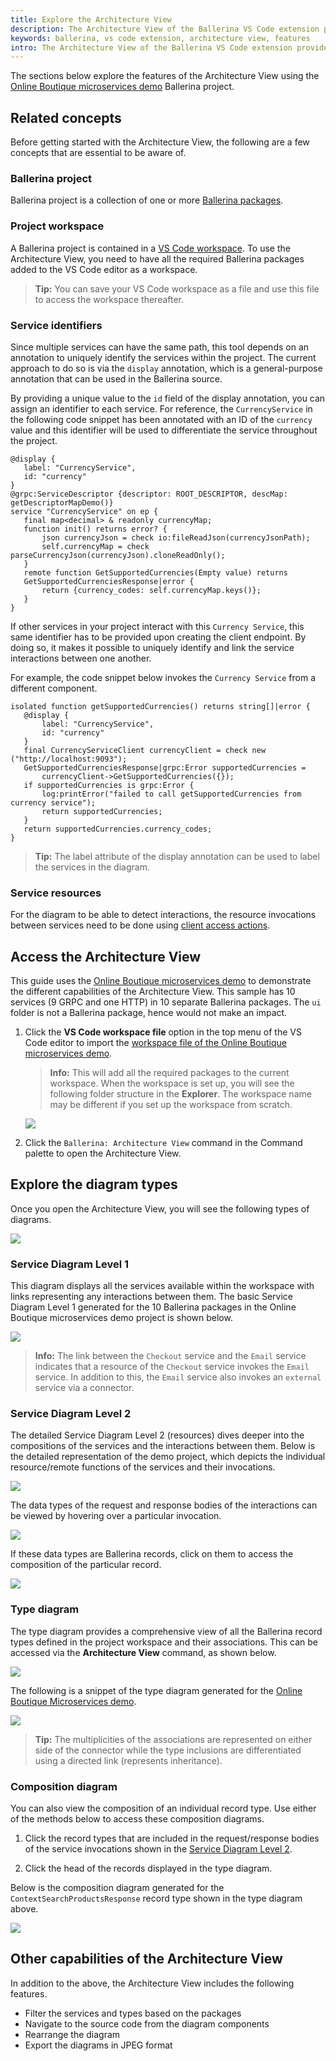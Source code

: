 ```yaml
---
title: Explore the Architecture View
description: The Architecture View of the Ballerina VS Code extension provides a high-level picture of the components and their interactions in Ballerina projects purely based on the source code.
keywords: ballerina, vs code extension, architecture view, features
intro: The Architecture View of the Ballerina VS Code extension provides a high-level picture of the components and their interactions in Ballerina projects purely based on the source code. 
---
```


The sections below explore the features of the Architecture View using the [Online Boutique microservices demo](https://github.com/ballerina-guides/gcp-microservices-demo) Ballerina project.

## Related concepts

Before getting started with the Architecture View, the following are a few concepts that are essential to be aware of.

### Ballerina project

 Ballerina project is a collection of one or more [Ballerina packages](https://ballerina.io/learn/package-references/).

### Project workspace

A Ballerina project is contained in a [VS Code workspace](https://code.visualstudio.com/docs/editor/workspaces). To use the Architecture View, you need to have all the required Ballerina packages added to the VS Code editor as a workspace.

>**Tip:** You can save your VS Code workspace as a file and use this file to access the workspace thereafter.

### Service identifiers

Since multiple services can have the same path, this tool depends on an annotation to uniquely identify the services within the project. The current approach to do so is via the `display` annotation, which is a general-purpose annotation that can be used in the Ballerina source.

By providing a unique value to the `id` field of the display annotation, you can assign an identifier to each service. For reference, the `CurrencyService` in the following code snippet has been annotated with an ID of the `currency` value and this identifier will be used to differentiate the service throughout the project.

```ballerina
@display {
   label: "CurrencyService",
   id: "currency"
}
@grpc:ServiceDescriptor {descriptor: ROOT_DESCRIPTOR, descMap: getDescriptorMapDemo()}
service "CurrencyService" on ep {
   final map<decimal> & readonly currencyMap;
   function init() returns error? {
       json currencyJson = check io:fileReadJson(currencyJsonPath);
       self.currencyMap = check parseCurrencyJson(currencyJson).cloneReadOnly();
   }
   remote function GetSupportedCurrencies(Empty value) returns 
   GetSupportedCurrenciesResponse|error {
       return {currency_codes: self.currencyMap.keys()};
   }
}
```

If other services in your project interact with this `Currency Service`, this same identifier has to be provided upon creating the client endpoint. By doing so, it makes it possible to uniquely identify and link the service interactions between one another. 

For example, the code snippet below invokes the `Currency Service` from a different component.

```ballerina
isolated function getSupportedCurrencies() returns string[]|error {
   @display {
       label: "CurrencyService",
       id: "currency"
   }
   final CurrencyServiceClient currencyClient = check new ("http://localhost:9093");
   GetSupportedCurrenciesResponse|grpc:Error supportedCurrencies = 
       currencyClient->GetSupportedCurrencies({});
   if supportedCurrencies is grpc:Error {
       log:printError("failed to call getSupportedCurrencies from currency service");
       return supportedCurrencies;
   }
   return supportedCurrencies.currency_codes;
}
```

>**Tip:** The label attribute of the display annotation can be used to label the services in the diagram.

### Service resources

For the diagram to be able to detect interactions, the resource invocations between services need to be done using [client access actions](https://ballerina.io/downloads/swan-lake-release-notes/swan-lake-2201.2.0#support-for-resource-methods-in-client-objects).

## Access the Architecture View

This guide uses the [Online Boutique microservices demo](https://github.com/ballerina-guides/gcp-microservices-demo) to demonstrate the different capabilities of the Architecture View. This sample has 10 services (9 GRPC and one HTTP) in 10 separate Ballerina packages. The `ui` folder is not a Ballerina package, hence would not make an impact. 

1. Click the **VS Code workspace file** option in the top menu of the VS Code editor to import the [workspace file of the Online Boutique microservices demo](https://github.com/ballerina-guides/gcp-microservices-demo/blob/main/project.code-workspace).

    >**Info:** This will add all the required packages to the current workspace. When the workspace is set up, you will see the following folder structure in the **Explorer**. The workspace name may be different if you set up the workspace from scratch.

    <img src="/learn/images/vs-code-extension/visual-programming/architecture-view/architecture-diagram/project-workspace.png" class="cInlineImage-small"/>

2. Click the `Ballerina: Architecture View` command in the Command palette to open the Architecture View.

## Explore the diagram types

Once you open the Architecture View, you will see the following types of diagrams.

<img src="/learn/images/vs-code-extension/visual-programming/architecture-view/architecture-diagram/diagram-types.gif" class="cInlineImage-full"/>

### Service Diagram Level 1

This diagram displays all the services available within the workspace with links representing any interactions between them. The basic Service Diagram Level 1 generated for the 10 Ballerina packages in the Online Boutique microservices demo project is shown below.

<img src="/learn/images/vs-code-extension/visual-programming/architecture-view/architecture-diagram/service-level-one-copy.png" class="cInlineImage-full"/>

>**Info:** The link between the `Checkout` service and the `Email` service indicates that a resource of the `Checkout` service invokes the `Email` service. In addition to this, the `Email` service also invokes an `external` service via a connector.

### Service Diagram Level 2

The detailed Service Diagram Level 2 (resources) dives deeper into the compositions of the services and the interactions between them. Below is the detailed representation of the demo project, which depicts the individual resource/remote functions of the services and their invocations.

<img src="/learn/images/vs-code-extension/visual-programming/architecture-view/architecture-diagram/service-level-two-copy.png" class="cInlineImage-full"/>

The data types of the request and response bodies of the interactions can be viewed by hovering over a particular invocation.

<img src="/learn/images/vs-code-extension/visual-programming/architecture-view/architecture-diagram/level-two-invocation-data-types.gif" class="cInlineImage-full"/>

If these data types are Ballerina records, click on them to access the composition of the particular record.

<img src="/learn/images/vs-code-extension/visual-programming/architecture-view/architecture-diagram/level-two-to-type-composition.gif" class="cInlineImage-full"/>

### Type diagram

The type diagram provides a comprehensive view of all the Ballerina record types defined in the project workspace and their associations. This can be accessed via the **Architecture View** command, as shown below.

<img src="/learn/images/vs-code-extension/visual-programming/architecture-view/type-diagram/type-diagram.gif" class="cInlineImage-full"/>

The following is a snippet of the type diagram generated for the [Online Boutique Microservices demo](https://github.com/ballerina-guides/gcp-microservices-demo). 

<img src="/learn/images/vs-code-extension/visual-programming/architecture-view/type-diagram/gcp-type-diagram.png" class="cInlineImage-full"/>

>**Tip:** The multiplicities of the associations are represented on either side of the connector while the type inclusions are differentiated using a directed link (represents inheritance).

### Composition diagram

You can also view the composition of an individual record type. Use either of the methods below to access these composition diagrams.

1. Click the record types that are included in the request/response bodies of the service invocations shown in the [Service Diagram Level 2](#service-diagram-level-2).

2. Click the head of the records displayed in the type diagram.

Below is the composition diagram generated for the `ContextSearchProductsResponse` record type shown in the type diagram above.

<img src="/learn/images/vs-code-extension/visual-programming/architecture-view/type-diagram/gcp-type-composition.png" class="cInlineImage-full"/>

## Other capabilities of the Architecture View

In addition to the above, the Architecture View includes the following features.

- Filter the services and types based on the packages
- Navigate to the source code from the diagram components
- Rearrange the diagram
- Export the diagrams in JPEG format
